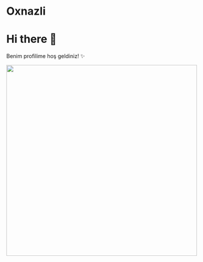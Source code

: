 # Oxnazli
# Hi there 👋

Benim profilime hoş geldiniz! ✨

<img src="https://github.com/Oxnazli/Oxnazli/blob/main/6F9A00CC-F3FE-4546-8AA0-18C38965B0DC.GIF" width="500"/>
